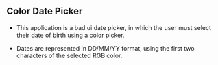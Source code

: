 ## Color Date Picker  
  - This application is a bad ui date picker, in which the user must select their date of birth using a color picker.

  - Dates are represented in DD/MM/YY format, using the first two characters of the selected RGB color. 